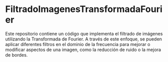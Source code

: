 # FiltradoImagenesTransformadaFourier
Este repositorio contiene un código que implementa el filtrado de imágenes utilizando la Transformada de Fourier. A través de este enfoque, se pueden aplicar diferentes filtros en el dominio de la frecuencia para mejorar o modificar aspectos de una imagen, como la reducción de ruido o la mejora de bordes.
